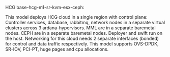 HCG base-hcg-m1-sr-kvm-esx-ceph:

This model deploys HCG cloud in a single region with control plane:
Controller services, database, rabbitmq, network nodes in a separate virtual
clusters across 3 ardana-hypervisors.
MML are in a separate baremetal nodes.
CEPH are in a separate baremetal nodes.
Deployer and swift run on the host.
Networking for this cloud needs 2 separate interfaces (bonded)
for control and data traffic respectively.
This model supports OVS-DPDK, SR-IOV, PCI-PT, huge pages and cpu allocations.
